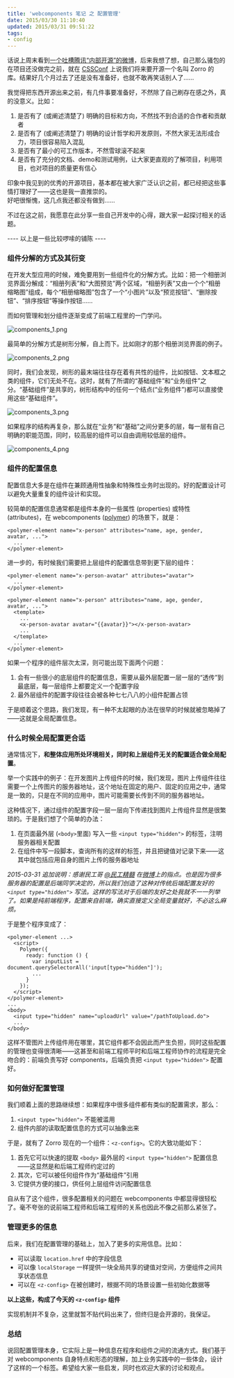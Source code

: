 ```yaml
---
title: 'webcomponents 笔记 之 配置管理'
date: 2015/03/30 11:10:40
updated: 2015/03/31 09:51:22
tags:
- config
---
```


话说上周末看到[一个吐槽腾讯“内部开源”的微博](http://weibo.com/1712131295/CaM1n2FcY)，后来我想了想，自己那么骚包的在项目还没做完之前，就在 [CSSConf](/slides/css-scoping/) 上说我们将来要开源一个名叫 Zorro 的库。结果好几个月过去了还是没有准备好，也就不敢再笑话别人了……

我觉得把东西开源出来之前，有几件事要准备好，不然除了自己刷存在感之外，真的没意义。比如：

1. 是否有了 (或阐述清楚了) 明确的目标和方向，不然找不到合适的合作者和贡献者
2. 是否有了 (或阐述清楚了) 明确的设计哲学和开发原则，不然大家无法形成合力，项目很容易陷入混乱
3. 是否有了最小的可工作版本，不然雪球滚不起来
4. 是否有了充分的文档、demo和测试用例，让大家更直观的了解项目，利用项目，也对项目的质量更有信心

印象中我见到的优秀的开源项目，基本都在被大家广泛认识之前，都已经把这些事情打理好了——这也是我一直推崇的。  
好吧很惭愧，这几点我还都没有做到……

不过在这之前，我愿意在此分享一些自己开发中的心得，跟大家一起探讨相关的话题。

---- 以上是一些比较啰嗦的铺陈 ----

### 组件分解的方式及其衍变

在开发大型应用的时候，难免要用到一些组件化的分解方式。比如：把一个相册浏览界面分解成：“相册列表”和“大图预览”两个区域，“相册列表”又由一个个“相册缩略图”组成，每个“相册缩略图”包含了一个“小图片”以及“预览按钮”、“删除按钮”、“排序按钮”等操作按钮……

而如何管理和划分组件逐渐变成了前端工程里的一门学问。<!--more-->

![components_1.png](http://jiongks-typecho.stor.sinaapp.com/usr/uploads/2015/03/594096967.png)

最简单的分解方式是树形分解，自上而下。比如刚才的那个相册浏览界面的例子。

![components_2.png](http://jiongks-typecho.stor.sinaapp.com/usr/uploads/2015/03/3435937818.png)

同时，我们会发现，树形的最末端往往存在着有共性的组件，比如按钮、文本框之类的组件，它们无处不在。这时，就有了所谓的“基础组件”和“业务组件”之分。“基础组件”是共享的，树形结构中的任何一个结点(“业务组件”)都可以直接使用这些“基础组件”。

![components_3.png](http://jiongks-typecho.stor.sinaapp.com/usr/uploads/2015/03/2975873720.png)

如果程序的结构再复杂，那么就在“业务”和“基础”之间分更多的层，每一层有自己明确的职能范围，同时，较高层的组件可以自由调用较低层的组件。

![components_4.png](http://jiongks-typecho.stor.sinaapp.com/usr/uploads/2015/03/1309938584.png)

### 组件的配置信息

配置信息大多是在组件在兼顾通用性抽象和特殊性业务时出现的。好的配置设计可以避免大量重复的组件设计和实现。

较简单的配置信息通常都是组件本身的一些属性 (properties) 或特性 (attributes)，在 webcomponents ([polymer](http://docs.polymerchina.org/)) 的场景下，就是：

    <polymer-element name="x-person" attributes="name, age, gender, avatar, ...">  
      ...  
    </polymer-element>

进一步的，有时候我们需要把上层组件的配置信息带到更下层的组件：

    <polymer-element name="x-person-avatar" attributes="avatar">  
      ...  
    </polymer-element>
    
    <polymer-element name="x-person" attributes="name, age, gender, avatar, ...">
      <template>
        ...
        <x-person-avatar avatar="{{avatar}}"></x-person-avatar>
        ...
      </template>
      ...
    </polymer-element>

如果一个程序的组件层次太深，则可能出现下面两个问题：

1. 会有一些很小的底层组件的配置信息，需要从最外层配置一层一层的“透传”到最底层，每一层组件上都要定义一个配置字段
2. 最外层组件的配置字段往往会被各种七七八八的小组件配置占领

于是顺着这个思路，我们发现，有一种不太起眼的办法在很早的时候就被忽略掉了——这就是全局配置信息。

### 什么时候全局配置更合适

通常情况下，__和整体应用所处环境相关，同时和上层组件无关的配置适合做全局配置__。

举一个实践中的例子：在开发图片上传组件的时候，我们发现，图片上传组件往往需要一个上传图片的服务器地址，这个地址在固定的用户、固定的应用之中，通常是一致的，只是在不同的应用中，图片可能需要长传到不同的服务器地址。

这种情况下，通过组件的配置字段一层一层向下传递找到图片上传组件显然是很繁琐的。于是我们想了个简单的办法：

1. 在页面最外层 (`<body>`里面) 写入一些 `<input type="hidden">` 的标签，注明服务器相关配置
2. 在组件中写一段脚本，查询所有的这样的标签，并且把键值对记录下来——这其中就包括应用自身的图片上传的服务器地址

_2015-03-31 追加说明：感谢民工哥 [@民工精髓](http://weibo.com/1858846672) 在[微博](http://weibo.com/1858846672/Cb3Pwd0ZO)上的指点。也是因为很多服务器的配置是后端同学决定的，所以我们创造了这种对传统后端配置友好的 `<input type="hidden">` 写法。这样的写法对于后端的友好之处我就不一一列举了。如果是纯前端程序，配置来自前端，确实直接定义全局变量就好，不必这么麻烦。_

于是整个程序变成了：

    <polymer-element ...>
      <script>
        Polymer({
          ready: function () {
            var inputList = document.querySelectorAll('input[type="hidden"]');
            ...
          }
        });
      </script>
    </polymer-element>
    ...
    <body>
      <input type="hidden" name="uploadUrl" value="/pathToUpload.do">
      ...
    </body>

这样不管图片上传组件用在哪里，其它组件都不会因此而产生负担，同时这些配置的管理也变得很清晰——这甚至和前端工程师平时和后端工程师协作的流程是完全吻合的：前端负责写好 components，后端负责把 `<input type="hidden">` 配置好。

### 如何做好配置管理

我们顺着上面的思路继续想：如果程序中很多组件都有类似的配置需求，那么：

1. `<input type="hidden">` 不能被滥用
2. 组件内部的读取配置信息的方式可以抽象出来

于是，就有了 Zorro 现在的一个组件：`<z-config>`。它的大致功能如下：

1. 首先它可以快速的提取 `<body>` 最外层的 `<input type="hidden">` 配置信息——这显然是和后端工程师约定过的
2. 其次，它可以被任何组件作为“基础组件”引用
3. 它提供方便的接口，供任何上层组件访问配置信息

自从有了这个组件，很多配置相关的问题在 webcomponents 中都显得很轻松了。毫不夸张的说前端工程师和后端工程师的关系也因此不像之前那么紧张了。

### 管理更多的信息

后来，我们在配置管理的基础上，加入了更多的实用信息。比如：

* 可以读取 `location.href` 中的字段信息
* 可以像 `localStorage` 一样提供一块全局共享的键值对空间，方便组件之间共享状态信息
* 可以在 `<z-config>` 在被创建时，根据不同的场景设置一些初始化数据等

__以上这些，构成了今天的 `<z-config>` 组件__

实现机制并不复杂，这里就暂不贴代码出来了，但终归是会开源的，我保证。

### 总结

说回配置管理本身，它实际上是一种信息在程序和组件之间的流通方式。我们基于对 webcomponents 自身特点和形态的理解，加上业务实践中的一些体会，设计了这样的一个标签。希望给大家一些启发，同时也欢迎大家的讨论和观点。